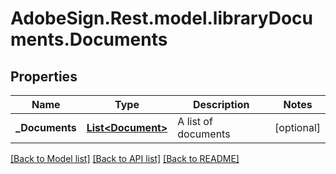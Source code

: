 # AdobeSign.Rest.model.libraryDocuments.Documents
## Properties

Name | Type | Description | Notes
------------ | ------------- | ------------- | -------------
**_Documents** | [**List&lt;Document&gt;**](Document.md) | A list of documents | [optional] 

[[Back to Model list]](../README.md#documentation-for-models) [[Back to API list]](../README.md#documentation-for-api-endpoints) [[Back to README]](../README.md)

